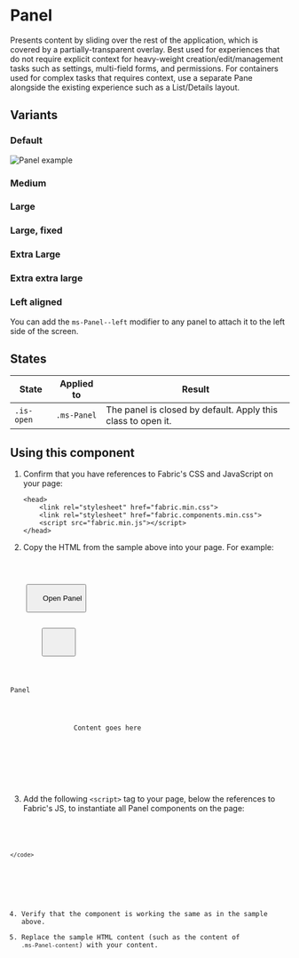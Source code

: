 # Panel
Presents content by sliding over the rest of the application, which is covered by a partially-transparent overlay. Best used for experiences that do not require explicit context for heavy-weight creation/edit/management tasks such as settings, multi-field forms, and permissions. For containers used for complex tasks that requires context, use a separate Pane alongside the existing experience such as a List/Details layout.

## Variants

### Default


![Panel example](https://raw.githubusercontent.com/OfficeDev/office-ui-fabric-js/master/ghdocs/component_images/Panel.png)


### Medium



### Large



### Large, fixed



### Extra Large



### Extra extra large



### Left aligned
You can add the `ms-Panel--left` modifier to any panel to attach it to the left side of the screen.



## States
State | Applied to | Result
 --- | --- | ---
`.is-open` | `.ms-Panel` | The panel is closed by default. Apply this class to open it.

## Using this component
1. Confirm that you have references to Fabric's CSS and JavaScript on your page:
    ```
    <head>
        <link rel="stylesheet" href="fabric.min.css">
        <link rel="stylesheet" href="fabric.components.min.css">
        <script src="fabric.min.js"></script>
    </head>
    ```
2. Copy the HTML from the sample above into your page. For example:

<pre>
    <code>
 <div class="ms-PanelDefaultExample ms-PanelExample">    
    <button class="ms-Button">
      <span class="ms-Button-label">Open Panel</span>
    </button>    
    <div class="ms-Panel">
        <button class="ms-Panel-closeButton ms-PanelAction-close">
            <i class="ms-Panel-closeIcon ms-Icon ms-Icon--Cancel"></i>
        </button>
        <div class="ms-Panel-contentInner">
            <p class="ms-Panel-headerText">Panel</p>
            <div class="ms-Panel-content">
                <span class="ms-font-m">Content goes here</span>
            </div>
        </div>
    </div></div>
    </code>
</pre>

3. Add the following `<script>` tag to your page, below the references to Fabric's JS, to instantiate all Panel components on the page:

<pre>
    <code>
 <script type="text/javascript">
var PanelExamples = document.getElementsByClassName("ms-PanelExample");
for (var i = 0; i < PanelExamples.length; i++) {
    (function(){
        var PanelExampleButton = PanelExamples[i].querySelector(".ms-Button");
        var PanelExamplePanel = PanelExamples[i].querySelector(".ms-Panel");
        PanelExampleButton.addEventListener("click", function(i) {
            new fabric['Panel'](PanelExamplePanel);
        });
    }());
}
</script>
    </code>
</pre>

4. Verify that the component is working the same as in the sample above.
5. Replace the sample HTML content (such as the content of `.ms-Panel-content`) with your content.
